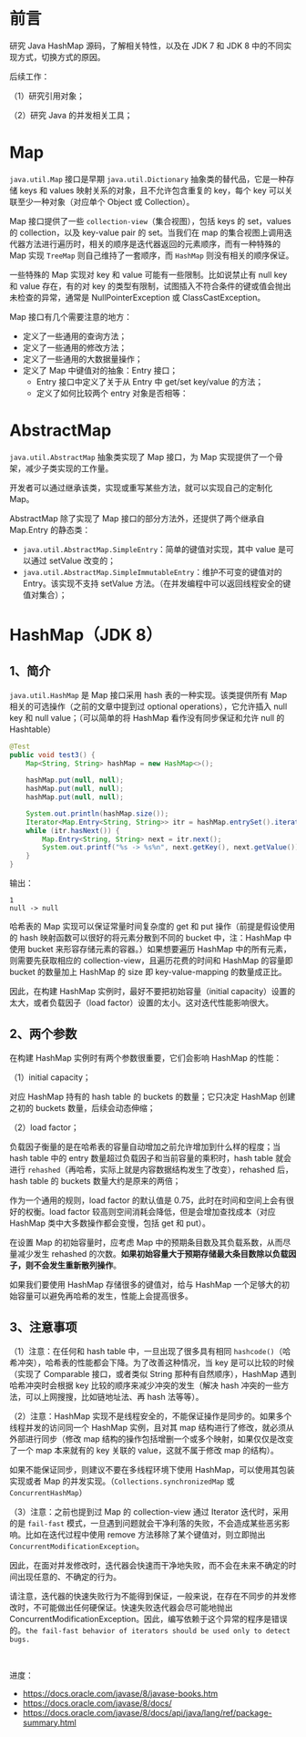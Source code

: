 # 前言

研究 Java HashMap 源码，了解相关特性，以及在 JDK 7 和 JDK 8 中的不同实现方式，切换方式的原因。



后续工作：

（1）研究引用对象；

（2）研究 Java 的并发相关工具；



# Map

`java.util.Map` 接口是早期 `java.util.Dictionary` 抽象类的替代品，它是一种存储 keys 和 values 映射关系的对象，且不允许包含重复的 key，每个 key 可以关联至少一种对象（对应单个 Object 或 Collection）。

Map 接口提供了一些 `collection-view`（集合视图），包括 keys 的 set，values 的 collection，以及 key-value pair 的 set。当我们在 map 的集合视图上调用迭代器方法进行遍历时，相关的顺序是迭代器返回的元素顺序，而有一种特殊的 Map 实现 `TreeMap` 则自己维持了一套顺序，而 `HashMap` 则没有相关的顺序保证。

一些特殊的 Map 实现对 key 和 value 可能有一些限制。比如说禁止有 null key 和 value 存在，有的对 key 的类型有限制，试图插入不符合条件的键或值会抛出未检查的异常，通常是 NullPointerException 或 ClassCastException。

Map 接口有几个需要注意的地方：

- 定义了一些通用的查询方法；
- 定义了一些通用的修改方法；
- 定义了一些通用的大数据量操作；
- 定义了 Map 中键值对的抽象：Entry 接口；
  - Entry 接口中定义了关于从 Entry 中 get/set key/value 的方法；
  - 定义了如何比较两个 entry 对象是否相等：



# AbstractMap

`java.util.AbstractMap` 抽象类实现了 Map 接口，为 Map 实现提供了一个骨架，减少子类实现的工作量。

开发者可以通过继承该类，实现或重写某些方法，就可以实现自己的定制化 Map。

AbstractMap 除了实现了 Map 接口的部分方法外，还提供了两个继承自 Map.Entry 的静态类：

- `java.util.AbstractMap.SimpleEntry`：简单的键值对实现，其中 value 是可以通过 setValue 改变的；
- `java.util.AbstractMap.SimpleImmutableEntry`：维护不可变的键值对的 Entry。该实现不支持 setValue 方法。（在并发编程中可以返回线程安全的键值对集合）；



# HashMap（JDK 8）

## 1、简介

`java.util.HashMap` 是 Map 接口采用 hash 表的一种实现。该类提供所有 Map 相关的可选操作（之前的文章中提到过 optional operations），它允许插入 null key 和 null value；（可以简单的将 HashMap 看作没有同步保证和允许 null 的 Hashtable）

```java
@Test
public void test3() {
    Map<String, String> hashMap = new HashMap<>();
    
    hashMap.put(null, null);
    hashMap.put(null, null);
    hashMap.put(null, null);

    System.out.println(hashMap.size());
    Iterator<Map.Entry<String, String>> itr = hashMap.entrySet().iterator();
    while (itr.hasNext()) {
        Map.Entry<String, String> next = itr.next();
        System.out.printf("%s -> %s%n", next.getKey(), next.getValue());
    }
}
```

输出：

```
1
null -> null
```

哈希表的 Map 实现可以保证常量时间复杂度的 get 和 put 操作（前提是假设使用的 hash 映射函数可以很好的将元素分散到不同的 bucket 中，注：HashMap 中使用 bucket 来形容存储元素的容器。）如果想要遍历 HashMap 中的所有元素，则需要先获取相应的 collection-view，且遍历花费的时间和 HashMap 的容量即 bucket 的数量加上 HashMap 的 size 即 key-value-mapping 的数量成正比。

因此，在构建 HashMap 实例时，最好不要把初始容量（initial capacity）设置的太大，或者负载因子（load factor）设置的太小。这对迭代性能影响很大。

## 2、两个参数

在构建 HashMap 实例时有两个参数很重要，它们会影响 HashMap 的性能：

（1）initial capacity；

对应 HashMap 持有的 hash table 的 buckets 的数量；它只决定 HashMap 创建之初的 buckets 数量，后续会动态伸缩；

（2）load factor；

负载因子衡量的是在哈希表的容量自动增加之前允许增加到什么样的程度；当 hash table 中的 entry 数量超过负载因子和当前容量的乘积时，hash table 就会进行 `rehashed`（再哈希，实际上就是内容数据结构发生了改变），rehashed 后，hash table 的 buckets 数量大约是原来的两倍；

作为一个通用的规则，load factor 的默认值是 0.75，此时在时间和空间上会有很好的权衡。load factor 较高则空间消耗会降低，但是会增加查找成本（对应 HashMap 类中大多数操作都会变慢，包括 get 和 put）。

在设置 Map 的初始容量时，应考虑  Map 中的预期条目数及其负载系数，从而尽量减少发生 rehashed 的次数。**如果初始容量大于预期存储最大条目数除以负载因子，则不会发生重新散列操作**。

如果我们要使用 HashMap 存储很多的键值对，给与 HashMap 一个足够大的初始容量可以避免再哈希的发生，性能上会提高很多。

## 3、注意事项

（1）注意：在任何和 hash table 中，一旦出现了很多具有相同 `hashcode()`（哈希冲突），哈希表的性能都会下降。为了改善这种情况，当 key 是可以比较的时候（实现了 Comparable 接口，或者类似 String 那种有自然顺序），HashMap 遇到哈希冲突时会根据 key 比较的顺序来减少冲突的发生（解决 hash 冲突的一些方法，可以上网搜搜，比如链地址法、再 hash 法等等）。

（2）注意：HashMap 实现不是线程安全的，不能保证操作是同步的。如果多个线程并发的访问同一个 HashMap 实例，且对其 map 结构进行了修改，就必须从外部进行同步（修改 map 结构的操作包括增删一个或多个映射，如果仅仅是改变了一个 map 本来就有的 key 关联的 value，这就不属于修改 map 的结构）。

如果不能保证同步，则建议不要在多线程环境下使用 HashMap，可以使用其包装实现或者 Map 的并发实现。（`Collections.synchronizedMap` 或 `ConcurrentHashMap`）

（3）注意：之前也提到过 Map 的 collection-view 通过 Iterator 迭代时，采用的是 `fail-fast` 模式，一旦遇到问题就会干净利落的失败，不会造成某些恶劣影响。比如在迭代过程中使用 remove 方法移除了某个键值对，则立即抛出 `ConcurrentModificationException`。

因此，在面对并发修改时，迭代器会快速而干净地失败，而不会在未来不确定的时间出现任意的、不确定的行为。

请注意，迭代器的快速失败行为不能得到保证，一般来说，在存在不同步的并发修改时，不可能做出任何硬保证。快速失败迭代器会尽可能地抛出 ConcurrentModificationException。因此，编写依赖于这个异常的程序是错误的。`the fail-fast behavior of iterators should be used only to detect bugs.`

​	







进度：

- https://docs.oracle.com/javase/8/javase-books.htm
- https://docs.oracle.com/javase/8/docs/
- https://docs.oracle.com/javase/8/docs/api/java/lang/ref/package-summary.html